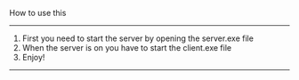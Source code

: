 How to use this
***************
1. First you need to start the server by opening the server.exe file
2. When the server is on you have to start the client.exe file
3. Enjoy!
***************